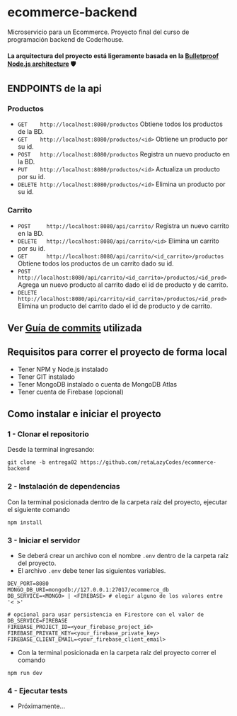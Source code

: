 # ecommerce-backend
Microservicio para un Ecommerce. Proyecto final del curso de programación backend de Coderhouse.
#### La arquitectura del proyecto está ligeramente basada en la [Bulletproof Node.js architecture](https://softwareontheroad.com/ideal-nodejs-project-structure/?utm_source=github&utm_medium=readme) 🛡️

## ENDPOINTS de la api
### Productos
- `GET    http://localhost:8080/productos` Obtiene todos los productos de la BD.
- `GET    http://localhost:8080/productos/<id>` Obtiene un producto por su id.
- `POST   http://localhost:8080/productos` Registra un nuevo producto en la BD.
- `PUT    http://localhost:8080/productos/<id>` Actualiza un producto por su id.
- `DELETE http://localhost:8080/productos/<id>` Elimina un producto por su id.

### Carrito
- `POST     http://localhost:8080/api/carrito/` Registra un nuevo carrito en la BD.
- `DELETE   http://localhost:8080/api/carrito/<id>` Elimina un carrito por su id.
- `GET      http://localhost:8080/api/carrito/<id_carrito>/productos` Obtiene todos los productos de un carrito dado su id.
- `POST     http://localhost:8080/api/carrito/<id_carrito>/productos/<id_prod>` Agrega un nuevo producto al carrito dado el id de producto y de carrito.
- `DELETE   http://localhost:8080/api/carrito/<id_carrito>/productos/<id_prod>` Elimina un producto del carrito dado el id de producto y de carrito.

## Ver [Guía de commits](https://github.com/retaLazyCodes/guia-commits) utilizada

## Requisitos para correr el proyecto de forma local
- Tener NPM y Node.js instalado
- Tener GIT instalado
- Tener MongoDB instalado o cuenta de MongoDB Atlas
- Tener cuenta de Firebase (opcional)

## Como instalar e iniciar el proyecto

### 1 - Clonar el repositorio

Desde la terminal ingresando:

```
git clone -b entrega02 https://github.com/retaLazyCodes/ecommerce-backend
```

### 2 - Instalación de dependencias

Con la terminal posicionada dentro de la carpeta raíz del proyecto, ejecutar el siguiente comando

```
npm install
```

### 3 - Iniciar el servidor

- Se deberá crear un archivo con el nombre `.env` dentro de la carpeta raíz del proyecto.
- El archivo `.env` debe tener las siguientes variables.

```
DEV_PORT=8080
MONGO_DB_URI=mongodb://127.0.0.1:27017/ecommerce_db
DB_SERVICE=<MONGO> | <FIREBASE> # elegir alguno de los valores entre '< >'

# opcional para usar persistencia en Firestore con el valor de DB_SERVICE=FIREBASE
FIREBASE_PROJECT_ID=<your_firebase_project_id>
FIREBASE_PRIVATE_KEY=<your_firebase_private_key>
FIREBASE_CLIENT_EMAIL=<your_firebase_client_email>
```

- Con la terminal posicionada en la  carpeta raíz del proyecto correr el comando
```
npm run dev
```

### 4 - Ejecutar tests

- Próximamente...
